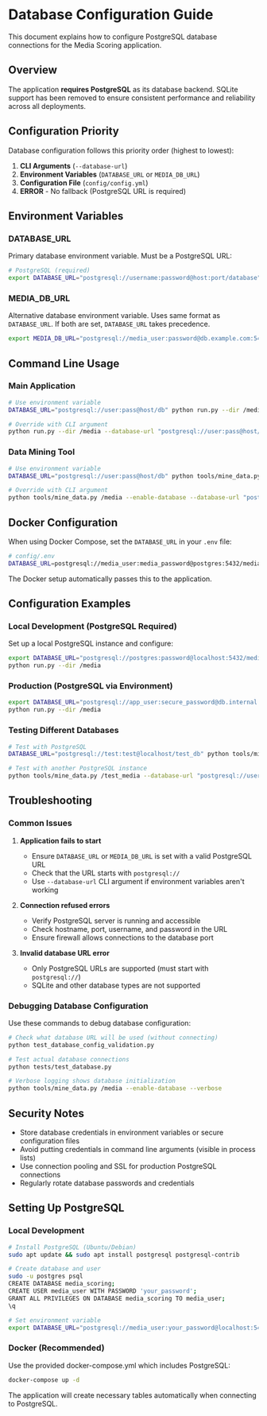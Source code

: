 # Database Configuration Guide

This document explains how to configure PostgreSQL database connections for the Media Scoring application.

## Overview

The application **requires PostgreSQL** as its database backend. SQLite support has been removed to ensure consistent performance and reliability across all deployments.

## Configuration Priority

Database configuration follows this priority order (highest to lowest):

1. **CLI Arguments** (`--database-url`)
2. **Environment Variables** (`DATABASE_URL` or `MEDIA_DB_URL`)
3. **Configuration File** (`config/config.yml`)
4. **ERROR** - No fallback (PostgreSQL URL is required)

## Environment Variables

### DATABASE_URL
Primary database environment variable. Must be a PostgreSQL URL:

```bash
# PostgreSQL (required)
export DATABASE_URL="postgresql://username:password@host:port/database"
```

### MEDIA_DB_URL
Alternative database environment variable. Uses same format as `DATABASE_URL`.
If both are set, `DATABASE_URL` takes precedence.

```bash
export MEDIA_DB_URL="postgresql://media_user:password@db.example.com:5432/media_db"
```

## Command Line Usage

### Main Application
```bash
# Use environment variable
DATABASE_URL="postgresql://user:pass@host/db" python run.py --dir /media

# Override with CLI argument
python run.py --dir /media --database-url "postgresql://user:pass@host/db"
```

### Data Mining Tool
```bash
# Use environment variable
DATABASE_URL="postgresql://user:pass@host/db" python tools/mine_data.py /media --enable-database

# Override with CLI argument
python tools/mine_data.py /media --enable-database --database-url "postgresql://user:pass@host/db"
```

## Docker Configuration

When using Docker Compose, set the `DATABASE_URL` in your `.env` file:

```bash
# config/.env
DATABASE_URL=postgresql://media_user:media_password@postgres:5432/media_scoring
```

The Docker setup automatically passes this to the application.

## Configuration Examples

### Local Development (PostgreSQL Required)
Set up a local PostgreSQL instance and configure:
```bash
export DATABASE_URL="postgresql://postgres:password@localhost:5432/media_scoring"
python run.py --dir /media
```

### Production (PostgreSQL via Environment)
```bash
export DATABASE_URL="postgresql://app_user:secure_password@db.internal:5432/media_production"
python run.py --dir /media
```

### Testing Different Databases
```bash
# Test with PostgreSQL
DATABASE_URL="postgresql://test:test@localhost/test_db" python tools/mine_data.py /test_media --dry-run

# Test with another PostgreSQL instance
python tools/mine_data.py /test_media --database-url "postgresql://user:pass@testhost/testdb" --dry-run
```

## Troubleshooting

### Common Issues

1. **Application fails to start**
   - Ensure `DATABASE_URL` or `MEDIA_DB_URL` is set with a valid PostgreSQL URL
   - Check that the URL starts with `postgresql://`
   - Use `--database-url` CLI argument if environment variables aren't working

2. **Connection refused errors**
   - Verify PostgreSQL server is running and accessible
   - Check hostname, port, username, and password in the URL
   - Ensure firewall allows connections to the database port

3. **Invalid database URL error**
   - Only PostgreSQL URLs are supported (must start with `postgresql://`)
   - SQLite and other database types are not supported

### Debugging Database Configuration

Use these commands to debug database configuration:

```bash
# Check what database URL will be used (without connecting)
python test_database_config_validation.py

# Test actual database connections
python tests/test_database.py

# Verbose logging shows database initialization
python tools/mine_data.py /media --enable-database --verbose
```

## Security Notes

- Store database credentials in environment variables or secure configuration files
- Avoid putting credentials in command line arguments (visible in process lists)
- Use connection pooling and SSL for production PostgreSQL connections
- Regularly rotate database passwords and credentials

## Setting Up PostgreSQL

### Local Development
```bash
# Install PostgreSQL (Ubuntu/Debian)
sudo apt update && sudo apt install postgresql postgresql-contrib

# Create database and user
sudo -u postgres psql
CREATE DATABASE media_scoring;
CREATE USER media_user WITH PASSWORD 'your_password';
GRANT ALL PRIVILEGES ON DATABASE media_scoring TO media_user;
\q

# Set environment variable
export DATABASE_URL="postgresql://media_user:your_password@localhost:5432/media_scoring"
```

### Docker (Recommended)
Use the provided docker-compose.yml which includes PostgreSQL:
```bash
docker-compose up -d
```

The application will create necessary tables automatically when connecting to PostgreSQL.